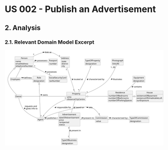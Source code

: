 # US 002 - Publish an Advertisement

## 2. Analysis

### 2.1. Relevant Domain Model Excerpt 

![Domain Model](svg/us002-domain-model.svg)
